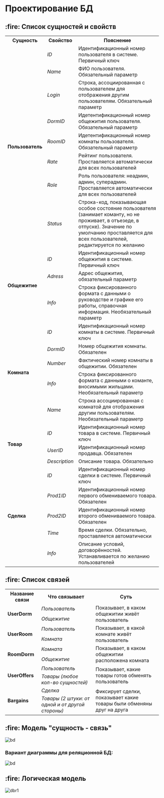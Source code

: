 # Проектирование БД



<h2> :fire: Список сущностей и свойств </h2>

<table>
<tr>
   <th>Сущность</th>
   <th>Свойство</th>
   <th>Пояснение</th>
</tr>
<tr>
        <td rowspan="8"><b>Пользователь</b></td>
        <td><i>ID</i></td>
        <td>Идентификационный номер пользователя в системе. Первичный ключ</td>
      </tr>
      <tr>
        <td><i>Name</i></td>
        <td>ФИО пользователя. Обязательный параметр</td>
      </tr>
      <tr>
        <td><i>Login</i></td>
        <td>Строка, ассоциированная с пользователем для отображения другим пользователям. Обязательный параметр</td>
      </tr>
      <tr>
        <td><i>DormID</i></td>
        <td>Идетентификационный номер общежития пользователя. Обязательный параметр</td>
      </tr>
      <tr>
        <td><i>RoomID</i></td>
        <td>Идетентификационный номер комнаты пользователя. Обязательный параметр</td>
      </tr>
      <tr>
        <td><i>Rate</i></td>
        <td>Рейтинг пользователя. Проставляется автоматически для всех пользователей</td>
      </tr>
      <tr>
        <td><i>Role</i></td>
        <td>Роль пользователя: неадмин, админ, суперадмин. Проставляется автоматически для всех пользователей</td>
      </tr>
      <tr>
        <td><i>Status</i></td>
        <td>Строка-код, показывающая особое состояние пользователя (занимает команту, но не проживает, в отъезеде, в отпуске). Значение по умолчанию проставляется для всех пользователей, редактируется по желанию</td>
      </tr>
      <tr>
        <td rowspan="3"><b>Общежитие</b></td>
        <td><i>ID</i></td>
        <td>Идентификационный номер общежития в системе. Первичный ключ</td>
      </tr>
      <tr>
        <td><i>Adress</i></td>
        <td>Адрес общежития, обязательный параметр</td>
      </tr>
      <tr>
        <td><i>Info</i></td>
        <td>Строка фиксированного формата с данными о руководстве и графике его работы, справочная информация. Необязательный параметр</td>
      </tr>
      <tr>
        <td rowspan="5"><b>Комната</b></td>
        <td><i>ID</i></td>
        <td>Идентификационный номер комнаты в системе. Первичный ключ</td>
      </tr>
      <tr>
        <td><i>DormID</i></td>
        <td>Номер общежития комнаты. Обязателен</td>
      </tr>
      <tr>
        <td><i>Number</i></td>
        <td>Фактический номер комнаты в общежитии. Обязателен</td>
      </tr>
      <tr>
        <td><i>Info</i></td>
        <td>Строка фиксированного формата с данными о команте, вносимыми жильцами. Необязательный параметр</td>
      </tr>
      <tr>
        <td><i>Name</i></td>
        <td>Строка ассоциированная с комнатой для отображения другим пользователям. Необязательный параметр</td>
      </tr>
      <tr>
        <td rowspan="3"><b>Товар</b></td>
        <td><i>ID</i></td>
        <td>Идентификационный номер товара в системе. Первичный ключ</td>
      </tr>
      <tr>
        <td><i>UserID</i></td>
        <td>Идентификационный номер продавца. Обязателен</td>
      </tr>
      <tr>
        <td><i>Description</i></td>
        <td>Описание товара. Обязательно</td>
      </tr>
      <tr>
        <td rowspan="5"><b>Сделка</b></td>
        <td><i>ID</i></td>
        <td>Идентификационный номер сделки в системе. Первичный ключ</td>
      </tr>
      <tr>
        <td><i>Prod1ID</i></td>
        <td>Идентификационный номер первого обмениваемого товара. Обязателен</td>
      </tr>
      <tr>
        <td><i>Prod2ID</i></td>
        <td>Идентификационный номер второго обмениваемого товара. Обязателен</td>
      </tr>
      <tr>
        <td><i>Time</i></td>
        <td>Время сделки. Обязательно, проставляется автоматически</td>
      </tr>
      <tr>
        <td><i>Info</i></td>
        <td>Описание условий, договорённостей. Устанавливается по желанию пользователей</td>
      </tr>
</table>


   <h2> :fire: Список связей</h2>
    <table>
      <tr>
        <th>Название связи</th>
        <th>Что связывает</th>
        <th>Суть</th>
      </tr>
      <tr>
        <td rowspan="2"><b>UserDorm</b></td>
        <td><i>Пользователь</i></td>
        <td rowspan="2">Показывает, в каком общежитии живёт пользователь</td>
      </tr>
      <tr>
        <td><i>Общежитие</i></td>
      </tr>
      <tr>
        <td rowspan="2"><b>UserRoom</b></td>
        <td><i>Пользователь</i></td>
        <td rowspan="2">Показывает, в какой комнате живёт пользователь</td>
      </tr>
      <tr>
        <td><i>Комната</i></td>
      </tr>
      <tr>
        <td rowspan="2"><b>RoomDorm</b></td>
        <td><i>Комната</i></td>
        <td rowspan="2">Показывает, в каком общежитии расположена комната</td>
      </tr>
      <tr>
        <td><i>Общежитие</i></td>
      </tr>
      <tr>
        <td rowspan="2"><b>UserOffers</b></td>
        <td><i>Пользователь</i></td>
        <td rowspan="2">Показывает, какие товары готов обменять пользователь</td>
      </tr>
      <tr>
        <td><i>Товары (любое кол-во сущностей)</i></td>
      </tr>
      <tr>
        <td rowspan="2"><b>Bargains</b></td>
        <td><i>Сделка</i></td>
        <td rowspan="2">Фиксирует сделки, показывает какие товары были обменяны друг на друга</td>
      </tr>
      <tr>
        <td><i>Товары (2 штуки: от одной и от другой стороны)</i></td>
      </tr>
    </table>
  

<h2> :fire: Модель "сущность - связь"</h2>


![bd](https://user-images.githubusercontent.com/80625335/142441022-d1aa1837-f396-464b-9a2a-4cc6e0496974.png)


<h3>Вариант диаграммы для реляционной БД:</h3>


![bd](https://user-images.githubusercontent.com/80625335/142430903-121120dd-8c73-485d-ba1e-5166827508fe.png)



<h2> :fire: Логическая модель</h2>


![dbr1](https://user-images.githubusercontent.com/80625335/142440860-64502500-1bfe-40a4-a50c-fbe687cd4e53.png)





   
